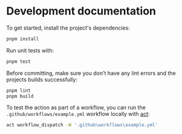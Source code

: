 # Development documentation

To get started, install the project's dependencies:

```sh
pnpm install
```

Run unit tests with:

```sh
pnpm test
```

Before committing, make sure you don't have any lint errors and the projects builds successfully:

```sh
pnpm lint
pnpm build
```

To test the action as part of a workflow, you can run the `.github/workflows/example.yml` workflow locally with [act](https://github.com/nektos/act):

```sh
act workflow_dispatch -W '.github\workflows\example.yml'
```
